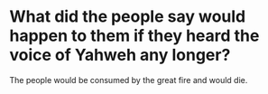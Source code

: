 # What did the people say would happen to them if they heard the voice of Yahweh any longer?

The people would be consumed by the great fire and would die.

